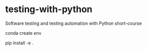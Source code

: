# testing-with-python
Software testing and testing automation with Python short-course


conda create env

pip install -e .
